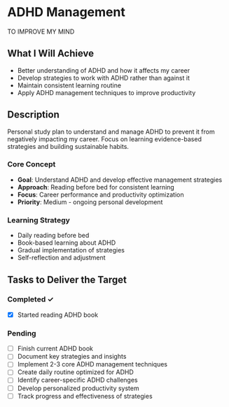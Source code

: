 # ADHD Management

TO IMPROVE MY MIND

## What I Will Achieve
- Better understanding of ADHD and how it affects my career
- Develop strategies to work with ADHD rather than against it
- Maintain consistent learning routine
- Apply ADHD management techniques to improve productivity

## Description
Personal study plan to understand and manage ADHD to prevent it from negatively impacting my career. Focus on learning evidence-based strategies and building sustainable habits.

### Core Concept
- **Goal**: Understand ADHD and develop effective management strategies
- **Approach**: Reading before bed for consistent learning
- **Focus**: Career performance and productivity optimization
- **Priority**: Medium - ongoing personal development

### Learning Strategy
- Daily reading before bed
- Book-based learning about ADHD
- Gradual implementation of strategies
- Self-reflection and adjustment

## Tasks to Deliver the Target

### Completed ✓
- [x] Started reading ADHD book

### Pending
- [ ] Finish current ADHD book
- [ ] Document key strategies and insights
- [ ] Implement 2-3 core ADHD management techniques
- [ ] Create daily routine optimized for ADHD
- [ ] Identify career-specific ADHD challenges
- [ ] Develop personalized productivity system
- [ ] Track progress and effectiveness of strategies
